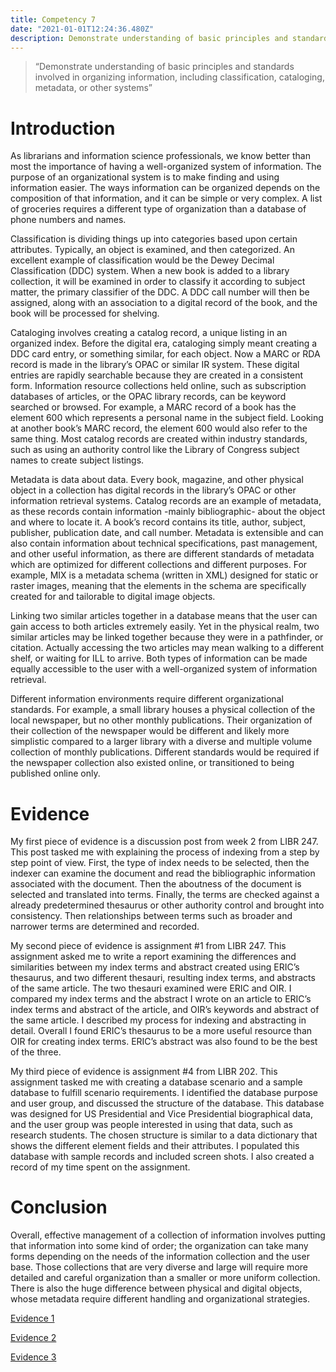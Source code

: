 ```yaml
---
title: Competency 7
date: "2021-01-01T12:24:36.480Z"
description: Demonstrate understanding of basic principles and standards involved in organizing information, including classification, cataloging, metadata, or other systems
---
```


> “Demonstrate understanding of basic principles and standards involved in organizing information, including classification, cataloging, metadata, or other systems”



# Introduction



As librarians and information science professionals, we know better than most the importance of having a well-organized system of information. The purpose of an organizational system is to make finding and using information easier. The ways information can be organized depends on the composition of that information, and it can be simple or very complex. A list of groceries requires a different type of organization than a database of phone numbers and names.



Classification is dividing things up into categories based upon certain attributes. Typically, an object is examined, and then categorized. An excellent example of classification would be the Dewey Decimal Classification (DDC) system. When a new book is added to a library collection, it will be examined in order to classify it according to subject matter, the primary classifier of the DDC. A DDC call number will then be assigned, along with an association to a digital record of the book, and the book will be processed for shelving.



Cataloging involves creating a catalog record, a unique listing in an organized index. Before the digital era, cataloging simply meant creating a DDC card entry, or something similar, for each object. Now a MARC or RDA record is made in the library’s OPAC or similar IR system. These digital entries are rapidly searchable because they are created in a consistent form. Information resource collections held online, such as subscription databases of articles, or the OPAC library records, can be keyword searched or browsed. For example, a MARC record of a book has the element 600 which represents a personal name in the subject field. Looking at another book’s MARC record, the element 600 would also refer to the same thing. Most catalog records are created within industry standards, such as using an authority control like the Library of Congress subject names to create subject listings.



Metadata is data about data. Every book, magazine, and other physical object in a collection has digital records in the library’s OPAC or other information retrieval systems. Catalog records are an example of metadata, as these records contain information -mainly bibliographic- about the object and where to locate it. A book’s record contains its title, author, subject, publisher, publication date, and call number. Metadata is extensible and can also contain information about technical specifications, past management, and other useful information, as there are different standards of metadata which are optimized for different collections and different purposes. For example, MIX is a metadata schema (written in XML) designed for static or raster images, meaning that the elements in the schema are specifically created for and tailorable to digital image objects.



Linking two similar articles together in a database means that the user can gain access to both articles extremely easily. Yet in the physical realm, two similar articles may be linked together because they were in a pathfinder, or citation. Actually accessing the two articles may mean walking to a different shelf, or waiting for ILL to arrive. Both types of information can be made equally accessible to the user with a well-organized system of information retrieval.



Different information environments require different organizational standards. For example, a small library houses a physical collection of the local newspaper, but no other monthly publications. Their organization of their collection of the newspaper would be different and likely more simplistic compared to a larger library with a diverse and multiple volume collection of monthly publications. Different standards would be required if the newspaper collection also existed online, or transitioned to being published online only.



# Evidence



My first piece of evidence is a discussion post from week 2 from LIBR 247. This post tasked me with explaining the process of indexing from a step by step point of view. First, the type of index needs to be selected, then the indexer can examine the document and read the bibliographic information associated with the document. Then the aboutness of the document is selected and translated into terms. Finally, the terms are checked against a already predetermined thesaurus or other authority control and brought into consistency. Then relationships between terms such as broader and narrower terms are determined and recorded.



My second piece of evidence is assignment #1 from LIBR 247. This assignment asked me to write a report examining the differences and similarities between my index terms and abstract created using ERIC’s thesaurus, and two different thesauri, resulting index terms, and abstracts of the same article. The two thesauri examined were ERIC and OIR. I compared my index terms and the abstract I wrote on an article to ERIC’s index terms and abstract of the article, and OIR’s keywords and abstract of the same article. I described my process for indexing and abstracting in detail. Overall I found ERIC’s thesaurus to be a more useful resource than OIR for creating index terms. ERIC’s abstract was also found to be the best of the three.



My third piece of evidence is assignment #4 from LIBR 202. This assignment tasked me with creating a database scenario and a sample database to fulfill scenario requirements. I identified the database purpose and user group, and discussed the structure of the database. This database was designed for US Presidential and Vice Presidential biographical data, and the user group was people interested in using that data, such as research students. The chosen structure is similar to a data dictionary that shows the different element fields and their attributes. I populated this database with sample records and included screen shots. I also created a record of my time spent on the assignment.



# Conclusion



Overall, effective management of a collection of information involves putting that information into some kind of order; the organization can take many forms depending on the needs of the information collection and the user base. Those collections that are very diverse and large will require more detailed and careful organization than a smaller or more uniform collection. There is also the huge difference between physical and digital objects, whose metadata require different handling and organizational strategies.


[Evidence 1](247.Week2Posting.doc.pdf)

[Evidence 2](247.Assignment#1.doc.pdf)

[Evidence 3](202.Assign4.pdf)
